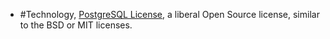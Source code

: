 - #Technology, [PostgreSQL License](https://www.opensource.org/licenses/postgresql), a liberal Open Source license, similar to the BSD or MIT licenses.